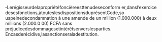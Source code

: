 ‐Lerégisseurdelapropriétéfoncièreesttenudeseconform er,dansl’exercice desesfonctions,àtouteslesdispositionsduprésentCode,so uspeinedecondamnation à une amende de un million (1.000.000) à deux millions (2.000.0 00) FCFA sans préjudicedesdommagesetintérêtsenverslesparties.
Encasderécidive,lasanctionseraladestitution.